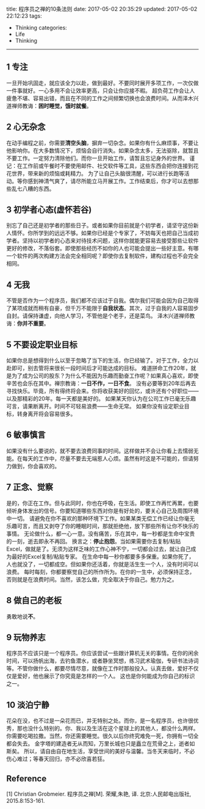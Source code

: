 title: 程序员之禅的10条法则
date: 2017-05-02 20:35:29
updated: 2017-05-02 22:12:23
tags:
- Thinking
categories:
- Life
- Thinking
---
## 1 专注

一旦开始巩固走，就应该全力以赴，做到最好。不要同时展开多项工作，一次仅做一件事就好。一心多用不会让效率更高，只会让你应接不暇。
超负荷工作会让人疲惫不堪、容易出错，而且在不同的工作之间频繁切换也会浪费时间。从而泽木兴道禅师教诲：**困时睡觉，饿时就餐**。

## 2 心无杂念

在动手编程之前，你需要**清空头脑**，摒弃一切杂念。如果你有什么麻烦事，不要让他影响你。在大多数情况下，烦恼会自行消失。如果杂念太多，无法驱除，就暂且不要工作。一定努力清除他们。而你一旦开始工作，请暂且忘记身外的世界。
谨记：在工作前或午餐时不要使用邮件、社交软件等工具，这些东西会把你连接到花花世界，带来新的烦恼或耗精力。
为了让自己头脑很清醒，可以进行长跑等活动。等你感到神清气爽了，请尽所能立马开展工作。工作结束后，你才可以去想那些乱七八糟的东西。

## 3 初学者心态(虚怀若谷)

别忘了自己还是初学者的那些日子。或者如果你目前就是个初学者，请坚守这份新人情怀。你所学到的远远不够。如果你已经是个专家了，不妨每天也把自己当成初学者。坚持以初学者的心态来对待技术问题，这样你就能更容易去接受那些让软件更好的修改，不落俗套。即使那些经历不如你的人也可能会提出一些好主意。有哪一个软件的两次构建方法会完全相同呢？即使你去复制软件，建构过程也不会完全相同。

## 4 无我

不管是否作为一个程序员，我们都不应该过于自我。偶尔我们可能会因为自己取得了某项成就而稍有自豪，但千万不能限于**自我状态**。其次，过于自我的人容易固步自封。请保持谦虚，向他人学习，不管他是个老手，还是菜鸟。
泽木兴道禅师教诲：**你并不重要**。

## 5 不要设定职业目标

如果你总是想得到什么以至于忽略了当下的生活，你已经输了。对于工作，全力以赴即可，别去管将来很长一段时间后才可能达成的目标。
难道拼命工作20年，就是为了成为公司的股东？为什么不能因为乐趣而勤奋工作呢？如果真心喜欢，即使辛苦也会乐在其中。禅宗教诲：**一日不作，一日不食**。
没有必要等到20年后再去寻找快乐。毕竟，所有得终将会来。你将收获美好的回忆，或许还有个好职位——以及那精彩的20年。每一天都是美好的。
如果某天你认为在公司工作已毫无乐趣可言，请果断离开。时间不可轻易浪费——生命无常。
如果你没有设定职业目标，转身离开将会容易很多。

## 6 敏事慎言

如果没有什么要说的，就不要去浪费同事的时间。这样做并不会让你看上去懦弱无能。在每天的工作中，尽量不要去无端惹人心烦。虽然有时这是不可能的，但请努力做到，你会喜欢的。

## 7 正念、觉察

是的，你正在工作。但与此同时，你也在呼吸，在生活。即使工作再忙再累，也要倾听身体发出的信号。你要知道哪些东西对你是有好处的，要关心自己及周围环境中一切。
请避免在你不喜欢的那种环境下工作。如果某类无偿工作已经让你毫无乐趣可言，而且又剥夺了你的睡眠时间，那就拒绝他，放下那些所有让你不快乐的事情。
无论做什么，都一心一意。没有痛苦，乐在其中，每一秒都是生命中宝贵的一刻，逝去即永不再回。
换言之：**停止抱怨**。当如果需要你去复制/粘贴Excel，做就是了。无须为这样乏味的工作心神不宁，一切都会过去，就让自己成为最好的Excel复制/粘贴专家。
在生命中每一秒你都要多多保重。如果你死了，人也就没了，一切都成空。但如果你还活着，你就是活生生一个人，没有时间可以浪费。
每时每刻，你都要察觉自己的所作所为。在你的一生中，必须保持正念，否则就是在浪费时间。当然，该怎么做，完全取决于你自己。勉力为之。

## 8 做自己的老板

勇敢地说**不**。

## 9 玩物养志

程序员不应该只是一个程序员。你应该尝试一些跟计算机无关的事情。在你的闲余时间，可以扬帆出海，去钓鱼潜水，或者静坐冥想，练习武术瑜伽，专研书法诗词等。不管你做什么，都要尽情尽意，就像在工作时那般投入。认真去做，爱好不仅仅是爱好，他也展示了你究竟是怎样的一个人。
这也是你何能成为你自己的标识之一。

## 10 淡泊宁静

花朵在没，也不过是一朵花而已，并无特别之处。而你，是一名程序员，也许很优秀，那也没什么特别的。你、我以及生活在这个星球上的其他人，都没什么两样。
你需要吃喝拉撒。当然，你还需要睡觉。很久以后你终究难免一死，你拥有一切全都会失去。
金字塔的建造者无从而知，万里长城也只是矗立在荒骨之上，逝者如斯矣。
所以，请自由自在地生活，享受世间的美好与温馨。当冬天来临时，不必伤心难过；等春天回归，亦不必欣喜若狂。

## Reference

[1] Christian Grobmeier. 程序员之禅[M]. 荣耀,朱艳, 译. 北京:人民邮电出版社, 2015.8:153-161.